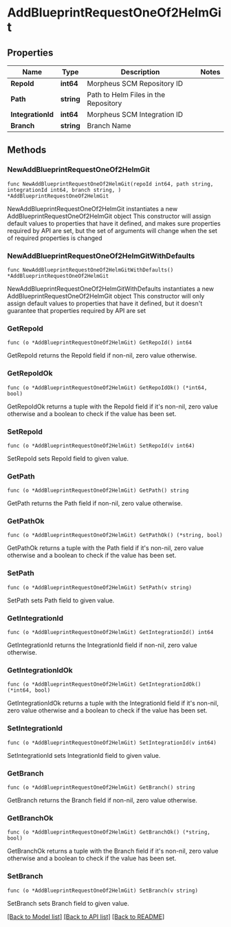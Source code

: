 # AddBlueprintRequestOneOf2HelmGit

## Properties

Name | Type | Description | Notes
------------ | ------------- | ------------- | -------------
**RepoId** | **int64** | Morpheus SCM Repository ID | 
**Path** | **string** | Path to Helm Files in the Repository | 
**IntegrationId** | **int64** | Morpheus SCM Integration ID | 
**Branch** | **string** | Branch Name | 

## Methods

### NewAddBlueprintRequestOneOf2HelmGit

`func NewAddBlueprintRequestOneOf2HelmGit(repoId int64, path string, integrationId int64, branch string, ) *AddBlueprintRequestOneOf2HelmGit`

NewAddBlueprintRequestOneOf2HelmGit instantiates a new AddBlueprintRequestOneOf2HelmGit object
This constructor will assign default values to properties that have it defined,
and makes sure properties required by API are set, but the set of arguments
will change when the set of required properties is changed

### NewAddBlueprintRequestOneOf2HelmGitWithDefaults

`func NewAddBlueprintRequestOneOf2HelmGitWithDefaults() *AddBlueprintRequestOneOf2HelmGit`

NewAddBlueprintRequestOneOf2HelmGitWithDefaults instantiates a new AddBlueprintRequestOneOf2HelmGit object
This constructor will only assign default values to properties that have it defined,
but it doesn't guarantee that properties required by API are set

### GetRepoId

`func (o *AddBlueprintRequestOneOf2HelmGit) GetRepoId() int64`

GetRepoId returns the RepoId field if non-nil, zero value otherwise.

### GetRepoIdOk

`func (o *AddBlueprintRequestOneOf2HelmGit) GetRepoIdOk() (*int64, bool)`

GetRepoIdOk returns a tuple with the RepoId field if it's non-nil, zero value otherwise
and a boolean to check if the value has been set.

### SetRepoId

`func (o *AddBlueprintRequestOneOf2HelmGit) SetRepoId(v int64)`

SetRepoId sets RepoId field to given value.


### GetPath

`func (o *AddBlueprintRequestOneOf2HelmGit) GetPath() string`

GetPath returns the Path field if non-nil, zero value otherwise.

### GetPathOk

`func (o *AddBlueprintRequestOneOf2HelmGit) GetPathOk() (*string, bool)`

GetPathOk returns a tuple with the Path field if it's non-nil, zero value otherwise
and a boolean to check if the value has been set.

### SetPath

`func (o *AddBlueprintRequestOneOf2HelmGit) SetPath(v string)`

SetPath sets Path field to given value.


### GetIntegrationId

`func (o *AddBlueprintRequestOneOf2HelmGit) GetIntegrationId() int64`

GetIntegrationId returns the IntegrationId field if non-nil, zero value otherwise.

### GetIntegrationIdOk

`func (o *AddBlueprintRequestOneOf2HelmGit) GetIntegrationIdOk() (*int64, bool)`

GetIntegrationIdOk returns a tuple with the IntegrationId field if it's non-nil, zero value otherwise
and a boolean to check if the value has been set.

### SetIntegrationId

`func (o *AddBlueprintRequestOneOf2HelmGit) SetIntegrationId(v int64)`

SetIntegrationId sets IntegrationId field to given value.


### GetBranch

`func (o *AddBlueprintRequestOneOf2HelmGit) GetBranch() string`

GetBranch returns the Branch field if non-nil, zero value otherwise.

### GetBranchOk

`func (o *AddBlueprintRequestOneOf2HelmGit) GetBranchOk() (*string, bool)`

GetBranchOk returns a tuple with the Branch field if it's non-nil, zero value otherwise
and a boolean to check if the value has been set.

### SetBranch

`func (o *AddBlueprintRequestOneOf2HelmGit) SetBranch(v string)`

SetBranch sets Branch field to given value.



[[Back to Model list]](../README.md#documentation-for-models) [[Back to API list]](../README.md#documentation-for-api-endpoints) [[Back to README]](../README.md)


